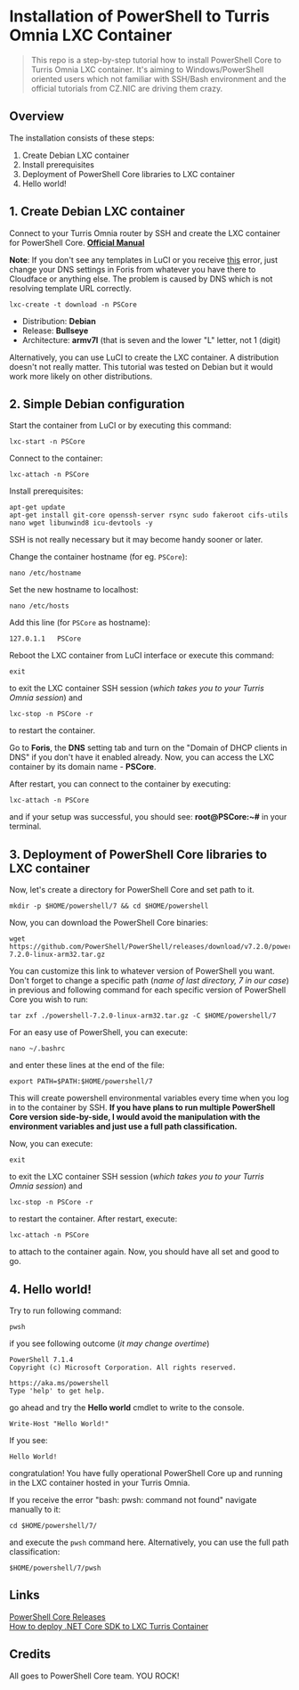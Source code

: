 # Installation of PowerShell to Turris Omnia LXC Container
> This repo is a step-by-step tutorial how to install PowerShell Core to Turris Omnia LXC container. It's aiming to Windows/PowerShell oriented users which not familiar with SSH/Bash environment and the official tutorials from CZ.NIC are driving them crazy.

## Overview

The installation consists of these steps:

1. Create Debian LXC container
2. Install prerequisites
3. Deployment of PowerShell Core libraries to LXC container
4. Hello world!

## 1. Create Debian LXC container

Connect to your Turris Omnia router by SSH and create the LXC container for PowerShell Core. **[Official Manual](https://www.turris.cz/doc/en/howto/lxc)**

**Note**: If you don't see any templates in LuCI or you receive [this](https://forum.turris.cz/t/lxc-container-no-templates/5296/17) error, just change your DNS settings in Foris from whatever you have there to Cloudface or anything else. The problem is caused by DNS which is not resolving template URL correctly.
```
lxc-create -t download -n PSCore
```

- Distribution: **Debian**
- Release: **Bullseye**
- Architecture: **armv7l** (that is seven and the lower "L" letter, not 1 (digit)

Alternatively, you can use LuCI to create the LXC container. A distribution doesn't not really matter. This tutorial was tested on Debian but it would work more likely on other distributions.

## 2. Simple Debian configuration

Start the container from LuCI or by executing this command:

```
lxc-start -n PSCore
```

Connect to the container:

```
lxc-attach -n PSCore
```

Install prerequisites:

```
apt-get update
apt-get install git-core openssh-server rsync sudo fakeroot cifs-utils nano wget libunwind8 icu-devtools -y
```

SSH is not really necessary but it may become handy sooner or later.

Change the container hostname (for eg. `PSCore`):

```
nano /etc/hostname
```

Set the new hostname to localhost:

```
nano /etc/hosts
```

Add this line (for `PSCore` as hostname):

```
127.0.1.1   PSCore
```

Reboot the LXC container from LuCI interface or execute this command:

```
exit
```
to exit the LXC container SSH session (*which takes you to your Turris Omnia session*) and

```
lxc-stop -n PSCore -r
```

to restart the container.

Go to **Foris**, the **DNS** setting tab and turn on the "Domain of DHCP clients in DNS" if you don't have it enabled already. Now, you can access the LXC container by its domain name - **PSCore**. 

After restart, you can connect to the container by executing:

```
lxc-attach -n PSCore
```

and if your setup was successful, you should see: **root@PSCore:~#** in your terminal.

## 3. Deployment of PowerShell Core libraries to LXC container

Now, let's create a directory for PowerShell Core and set path to it.

```
mkdir -p $HOME/powershell/7 && cd $HOME/powershell
```

Now, you can download the PowerShell Core binaries:

```
wget https://github.com/PowerShell/PowerShell/releases/download/v7.2.0/powershell-7.2.0-linux-arm32.tar.gz
```

You can customize this link to whatever version of PowerShell you want. Don't forget to change a specific path (*name of last directory, 7 in our case*) in previous and following command for each specific version of PowerShell Core you wish to run:

```
tar zxf ./powershell-7.2.0-linux-arm32.tar.gz -C $HOME/powershell/7
```

For an easy use of PowerShell, you can execute:

```
nano ~/.bashrc
```

and enter these lines at the end of the file:
```
export PATH=$PATH:$HOME/powershell/7
```

This will create powershell environmental variables every time when you log in to the container by SSH. **If you have plans to run multiple PowerShell Core version side-by-side, I would avoid the manipulation with the environment variables and just use a full path classification.**

Now, you can execute:

```
exit
```
to exit the LXC container SSH session (*which takes you to your Turris Omnia session*) and

```
lxc-stop -n PSCore -r
```

to restart the container. After restart, execute:

```
lxc-attach -n PSCore
```

to attach to the container again. Now, you should have all set and good to go.

## 4. Hello world!

Try to run following command:

```
pwsh
```

if you see following outcome (*it may change overtime*)

```
PowerShell 7.1.4
Copyright (c) Microsoft Corporation. All rights reserved.

https://aka.ms/powershell
Type 'help' to get help.
```

go ahead and try the **Hello world** cmdlet to write to the console.

```
Write-Host "Hello World!"
```

If you see:

```
Hello World!
```

congratulation! You have fully operational PowerShell Core up and running in the LXC container hosted in your Turris Omnia.

If you receive the error "bash: pwsh: command not found" navigate manually to it:

```
cd $HOME/powershell/7/
```

and execute the `pwsh` command here. Alternatively, you can use the full path classification:

```
$HOME/powershell/7/pwsh
```

## Links
[PowerShell Core Releases](https://github.com/PowerShell/PowerShell/releases)<br>
[How to deploy .NET Core SDK to LXC Turris Container](https://github.com/KUTlime/Installation-of-dotNET-Core-to-Turris-Omnia-LXC-Container)

## Credits

All goes to PowerShell Core team. YOU ROCK!
  
